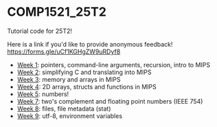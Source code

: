 # COMP1521_25T2
Tutorial code for 25T2!

Here is a link if you'd like to provide anonymous feedback!
https://forms.gle/uCf1KGHgZW9uRDyf8

* [Week 1](week01): pointers, command-line arguments, recursion, intro to MIPS
* [Week 2](week02): simplifying C and translating into MIPS
* [Week 3](week03): memory and arrays in MIPS
* [Week 4](week04): 2D arrays, structs and functions in MIPS
* [Week 5](week05): numbers!
* [Week 7](week07): two's complement and floating point numbers (IEEE 754)
* [Week 8](week08): files, file metadata (stat)
* [Week 9](week09): utf-8, environment variables
